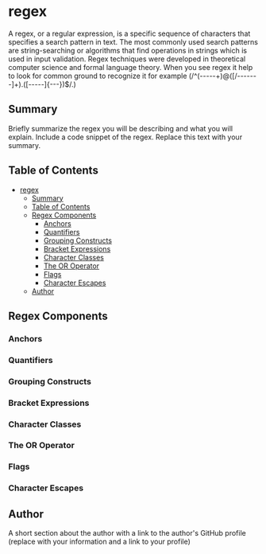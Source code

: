 # regex

A regex, or a regular expression, is a specific sequence of characters that specifies a search pattern in text. The most commonly used search patterns are string-searching or algorithms that find operations in strings which is used in input validation. Regex techniques were developed in theoretical computer science and formal language theory. When you see regex it help to look for common ground to recognize it for example (/^(-----+)@([/-------]+).([-----]{---})$/.)

## Summary

Briefly summarize the regex you will be describing and what you will explain. Include a code snippet of the regex. Replace this text with your summary.

## Table of Contents

- [regex](#regex)
  - [Summary](#summary)
  - [Table of Contents](#table-of-contents)
  - [Regex Components](#regex-components)
    - [Anchors](#anchors)
    - [Quantifiers](#quantifiers)
    - [Grouping Constructs](#grouping-constructs)
    - [Bracket Expressions](#bracket-expressions)
    - [Character Classes](#character-classes)
    - [The OR Operator](#the-or-operator)
    - [Flags](#flags)
    - [Character Escapes](#character-escapes)
  - [Author](#author)

## Regex Components

### Anchors

### Quantifiers

### Grouping Constructs

### Bracket Expressions

### Character Classes

### The OR Operator

### Flags

### Character Escapes

## Author

A short section about the author with a link to the author's GitHub profile (replace with your information and a link to your profile)
